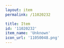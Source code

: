 ```yaml
---
layout: item
permalink: /11020232

title: Item
id: '11020232'
item_name: 'Unknown'
icon_url: '11050048.png'
---
```

